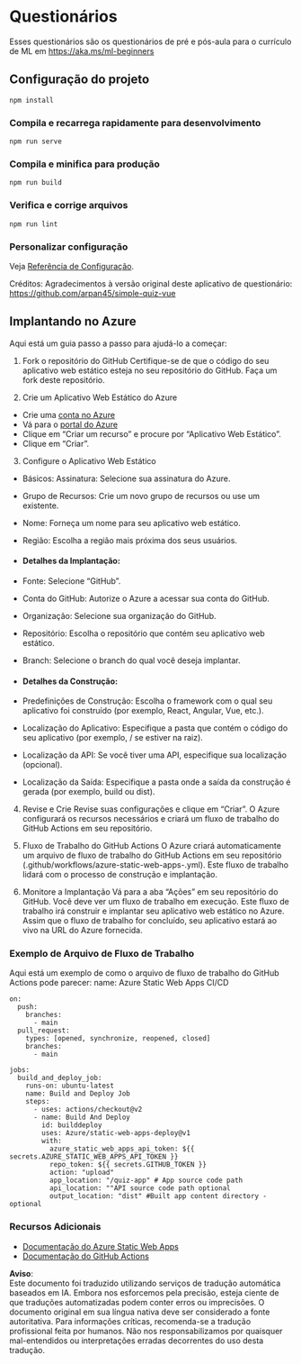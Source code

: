 # Questionários

Esses questionários são os questionários de pré e pós-aula para o currículo de ML em https://aka.ms/ml-beginners

## Configuração do projeto

```
npm install
```

### Compila e recarrega rapidamente para desenvolvimento

```
npm run serve
```

### Compila e minifica para produção

```
npm run build
```

### Verifica e corrige arquivos

```
npm run lint
```

### Personalizar configuração

Veja [Referência de Configuração](https://cli.vuejs.org/config/).

Créditos: Agradecimentos à versão original deste aplicativo de questionário: https://github.com/arpan45/simple-quiz-vue

## Implantando no Azure

Aqui está um guia passo a passo para ajudá-lo a começar:

1. Fork o repositório do GitHub
Certifique-se de que o código do seu aplicativo web estático esteja no seu repositório do GitHub. Faça um fork deste repositório.

2. Crie um Aplicativo Web Estático do Azure
- Crie uma [conta no Azure](http://azure.microsoft.com)
- Vá para o [portal do Azure](https://portal.azure.com) 
- Clique em “Criar um recurso” e procure por “Aplicativo Web Estático”.
- Clique em “Criar”.

3. Configure o Aplicativo Web Estático
- Básicos: Assinatura: Selecione sua assinatura do Azure.
- Grupo de Recursos: Crie um novo grupo de recursos ou use um existente.
- Nome: Forneça um nome para seu aplicativo web estático.
- Região: Escolha a região mais próxima dos seus usuários.

- #### Detalhes da Implantação:
- Fonte: Selecione “GitHub”.
- Conta do GitHub: Autorize o Azure a acessar sua conta do GitHub.
- Organização: Selecione sua organização do GitHub.
- Repositório: Escolha o repositório que contém seu aplicativo web estático.
- Branch: Selecione o branch do qual você deseja implantar.

- #### Detalhes da Construção:
- Predefinições de Construção: Escolha o framework com o qual seu aplicativo foi construído (por exemplo, React, Angular, Vue, etc.).
- Localização do Aplicativo: Especifique a pasta que contém o código do seu aplicativo (por exemplo, / se estiver na raiz).
- Localização da API: Se você tiver uma API, especifique sua localização (opcional).
- Localização da Saída: Especifique a pasta onde a saída da construção é gerada (por exemplo, build ou dist).

4. Revise e Crie
Revise suas configurações e clique em “Criar”. O Azure configurará os recursos necessários e criará um fluxo de trabalho do GitHub Actions em seu repositório.

5. Fluxo de Trabalho do GitHub Actions
O Azure criará automaticamente um arquivo de fluxo de trabalho do GitHub Actions em seu repositório (.github/workflows/azure-static-web-apps-<name>.yml). Este fluxo de trabalho lidará com o processo de construção e implantação.

6. Monitore a Implantação
Vá para a aba “Ações” em seu repositório do GitHub.
Você deve ver um fluxo de trabalho em execução. Este fluxo de trabalho irá construir e implantar seu aplicativo web estático no Azure.
Assim que o fluxo de trabalho for concluído, seu aplicativo estará ao vivo na URL do Azure fornecida.

### Exemplo de Arquivo de Fluxo de Trabalho

Aqui está um exemplo de como o arquivo de fluxo de trabalho do GitHub Actions pode parecer:
name: Azure Static Web Apps CI/CD
```
on:
  push:
    branches:
      - main
  pull_request:
    types: [opened, synchronize, reopened, closed]
    branches:
      - main

jobs:
  build_and_deploy_job:
    runs-on: ubuntu-latest
    name: Build and Deploy Job
    steps:
      - uses: actions/checkout@v2
      - name: Build And Deploy
        id: builddeploy
        uses: Azure/static-web-apps-deploy@v1
        with:
          azure_static_web_apps_api_token: ${{ secrets.AZURE_STATIC_WEB_APPS_API_TOKEN }}
          repo_token: ${{ secrets.GITHUB_TOKEN }}
          action: "upload"
          app_location: "/quiz-app" # App source code path
          api_location: ""API source code path optional
          output_location: "dist" #Built app content directory - optional
```

### Recursos Adicionais
- [Documentação do Azure Static Web Apps](https://learn.microsoft.com/azure/static-web-apps/getting-started)
- [Documentação do GitHub Actions](https://docs.github.com/actions/use-cases-and-examples/deploying/deploying-to-azure-static-web-app)

**Aviso**:  
Este documento foi traduzido utilizando serviços de tradução automática baseados em IA. Embora nos esforcemos pela precisão, esteja ciente de que traduções automatizadas podem conter erros ou imprecisões. O documento original em sua língua nativa deve ser considerado a fonte autoritativa. Para informações críticas, recomenda-se a tradução profissional feita por humanos. Não nos responsabilizamos por quaisquer mal-entendidos ou interpretações erradas decorrentes do uso desta tradução.